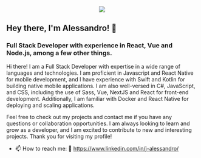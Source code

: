 
<div align="center">
<img src="https://user-images.githubusercontent.com/72152264/207202669-8a4ea1b6-12d1-41d7-81ac-185a4170e4ed.gif" />
  </div>

## Hey there, I'm Alessandro! 👋

### Full Stack Developer with experience in React, Vue and Node.js, among a few other things.

Hi there! I am a Full Stack Developer with expertise in a wide range of languages and technologies. I am proficient in Javascript and React Native for mobile development, and I have experience with Swift and Kotlin for building native mobile applications. I am also well-versed in C#, JavaScript, and CSS, including the use of Sass, Vue, NextJS and React for front-end development. Additionally, I am familiar with Docker and React Native for deploying and scaling applications.

Feel free to check out my projects and contact me if you have any questions or collaboration opportunities. I am always looking to learn and grow as a developer, and I am excited to contribute to new and interesting projects. Thank you for visiting my profile!


- 📫 How to reach me: :link: https://www.linkedin.com/in/j-alessandro/

